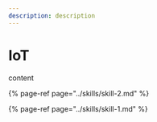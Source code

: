 ```yaml
---
description: description
---
```


# IoT

content

{% page-ref page="../skills/skill-2.md" %}

{% page-ref page="../skills/skill-1.md" %}